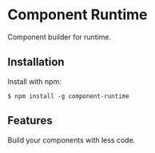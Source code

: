# Component Runtime

Component builder for runtime.

## Installation

Install with npm:

    $ npm install -g component-runtime

## Features

Build your components with less code.
